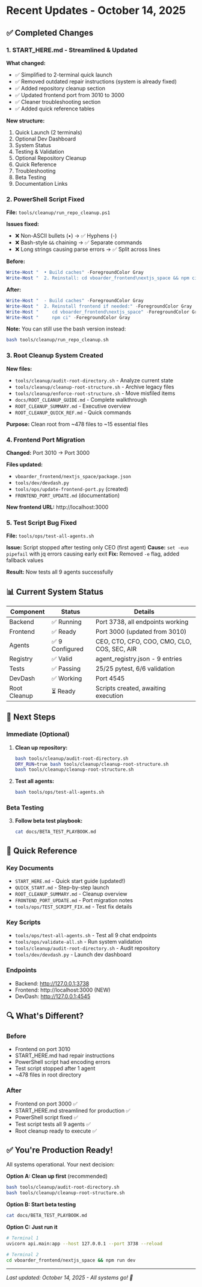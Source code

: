 # Recent Updates - October 14, 2025

## ✅ Completed Changes

### 1. START_HERE.md - Streamlined & Updated

**What changed:**

- ✅ Simplified to 2-terminal quick launch
- ✅ Removed outdated repair instructions (system is already fixed)
- ✅ Added repository cleanup section
- ✅ Updated frontend port from 3010 to 3000
- ✅ Cleaner troubleshooting section
- ✅ Added quick reference tables

**New structure:**

1. Quick Launch (2 terminals)
2. Optional Dev Dashboard
3. System Status
4. Testing & Validation
5. Optional Repository Cleanup
6. Quick Reference
7. Troubleshooting
8. Beta Testing
9. Documentation Links

### 2. PowerShell Script Fixed

**File:** `tools/cleanup/run_repo_cleanup.ps1`

**Issues fixed:**

- ❌ Non-ASCII bullets (•) → ✅ Hyphens (-)
- ❌ Bash-style `&&` chaining → ✅ Separate commands
- ❌ Long strings causing parse errors → ✅ Split across lines

**Before:**

```powershell
Write-Host "  • Build caches" -ForegroundColor Gray
Write-Host "  2. Reinstall: cd vboarder_frontend\nextjs_space && npm ci"
```

**After:**

```powershell
Write-Host "  - Build caches" -ForegroundColor Gray
Write-Host "  2. Reinstall frontend if needed:" -ForegroundColor Gray
Write-Host "     cd vboarder_frontend\nextjs_space" -ForegroundColor Gray
Write-Host "     npm ci" -ForegroundColor Gray
```

**Note:** You can still use the bash version instead:

```bash
bash tools/cleanup/run_repo_cleanup.sh
```

### 3. Root Cleanup System Created

**New files:**

- `tools/cleanup/audit-root-directory.sh` - Analyze current state
- `tools/cleanup/cleanup-root-structure.sh` - Archive legacy files
- `tools/cleanup/enforce-root-structure.sh` - Move misfiled items
- `docs/ROOT_CLEANUP_GUIDE.md` - Complete walkthrough
- `ROOT_CLEANUP_SUMMARY.md` - Executive overview
- `ROOT_CLEANUP_QUICK_REF.md` - Quick commands

**Purpose:** Clean root from ~478 files to ~15 essential files

### 4. Frontend Port Migration

**Changed:** Port 3010 → Port 3000

**Files updated:**

- `vboarder_frontend/nextjs_space/package.json`
- `tools/dev/devdash.py`
- `tools/ops/update-frontend-port.py` (created)
- `FRONTEND_PORT_UPDATE.md` (documentation)

**New frontend URL:** http://localhost:3000

### 5. Test Script Bug Fixed

**File:** `tools/ops/test-all-agents.sh`

**Issue:** Script stopped after testing only CEO (first agent)
**Cause:** `set -euo pipefail` with jq errors causing early exit
**Fix:** Removed `-e` flag, added fallback values

**Result:** Now tests all 9 agents successfully

## 📊 Current System Status

| Component    | Status          | Details                                     |
| ------------ | --------------- | ------------------------------------------- |
| Backend      | ✅ Running      | Port 3738, all endpoints working            |
| Frontend     | ✅ Ready        | Port 3000 (updated from 3010)               |
| Agents       | ✅ 9 Configured | CEO, CTO, CFO, COO, CMO, CLO, COS, SEC, AIR |
| Registry     | ✅ Valid        | agent_registry.json - 9 entries             |
| Tests        | ✅ Passing      | 25/25 pytest, 6/6 validation                |
| DevDash      | ✅ Working      | Port 4545                                   |
| Root Cleanup | ⏳ Ready        | Scripts created, awaiting execution         |

## 🚀 Next Steps

### Immediate (Optional)

1. **Clean up repository:**

   ```bash
   bash tools/cleanup/audit-root-directory.sh
   DRY_RUN=true bash tools/cleanup/cleanup-root-structure.sh
   bash tools/cleanup/cleanup-root-structure.sh
   ```

2. **Test all agents:**
   ```bash
   bash tools/ops/test-all-agents.sh
   ```

### Beta Testing

3. **Follow beta test playbook:**
   ```bash
   cat docs/BETA_TEST_PLAYBOOK.md
   ```

## 📝 Quick Reference

### Key Documents

- `START_HERE.md` - Quick start guide (updated!)
- `QUICK_START.md` - Step-by-step launch
- `ROOT_CLEANUP_SUMMARY.md` - Cleanup overview
- `FRONTEND_PORT_UPDATE.md` - Port migration notes
- `tools/ops/TEST_SCRIPT_FIX.md` - Test fix details

### Key Scripts

- `tools/ops/test-all-agents.sh` - Test all 9 chat endpoints
- `tools/ops/validate-all.sh` - Run system validation
- `tools/cleanup/audit-root-directory.sh` - Audit repository
- `tools/dev/devdash.py` - Launch dev dashboard

### Endpoints

- Backend: http://127.0.0.1:3738
- Frontend: http://localhost:3000 (NEW)
- DevDash: http://127.0.0.1:4545

## 🔍 What's Different?

### Before

- Frontend on port 3010
- START_HERE.md had repair instructions
- PowerShell script had encoding errors
- Test script stopped after 1 agent
- ~478 files in root directory

### After

- Frontend on port 3000 ✅
- START_HERE.md streamlined for production ✅
- PowerShell script fixed ✅
- Test script tests all 9 agents ✅
- Root cleanup ready to execute ✅

## ✅ You're Production Ready!

All systems operational. Your next decision:

**Option A: Clean up first** (recommended)

```bash
bash tools/cleanup/audit-root-directory.sh
bash tools/cleanup/cleanup-root-structure.sh
```

**Option B: Start beta testing**

```bash
cat docs/BETA_TEST_PLAYBOOK.md
```

**Option C: Just run it**

```bash
# Terminal 1
uvicorn api.main:app --host 127.0.0.1 --port 3738 --reload

# Terminal 2
cd vboarder_frontend/nextjs_space && npm run dev
```

---

_Last updated: October 14, 2025 - All systems go! 🚀_
